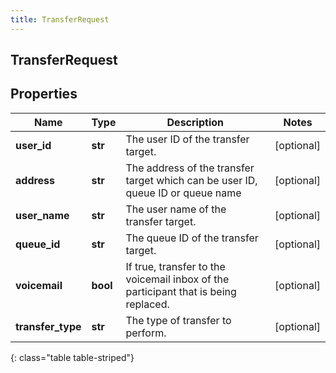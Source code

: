 ```yaml
---
title: TransferRequest
---
```

## TransferRequest

## Properties

|Name | Type | Description | Notes|
|------------ | ------------- | ------------- | -------------|
| **user_id** | **str** | The user ID of the transfer target. | [optional] |
| **address** | **str** | The address of the transfer target which can be user ID, queue ID or queue name | [optional] |
| **user_name** | **str** | The user name of the transfer target. | [optional] |
| **queue_id** | **str** | The queue ID of the transfer target. | [optional] |
| **voicemail** | **bool** | If true, transfer to the voicemail inbox of the participant that is being replaced. | [optional] |
| **transfer_type** | **str** | The type of transfer to perform. | [optional] |
{: class="table table-striped"}


